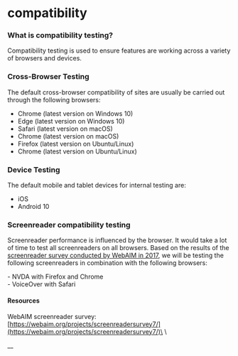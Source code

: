 # compatibility

### What is compatibility testing?

Compatibility testing is used to ensure features are working across a variety of browsers and devices.

### Cross-Browser Testing <a href="defaultcompatibilitytest-crossbrowsertesting" id="defaultcompatibilitytest-crossbrowsertesting"></a>

The default cross-browser compatibility of sites are usually be carried out through the following browsers:

* Chrome (latest version on Windows 10)
* Edge (latest version on Windows 10)
* Safari (latest version on macOS)
* Chrome (latest version on macOS)
* Firefox (latest version on Ubuntu/Linux)
* Chrome (latest version on Ubuntu/Linux)

### Device Testing <a href="defaultcompatibilitytest-devicetesting" id="defaultcompatibilitytest-devicetesting"></a>

The default mobile and tablet devices for internal testing are:

* iOS
* Android 10

### Screenreader compatibility testing

Screenreader performance is influenced by the browser. It would take a lot of time to test all screenreaders on all browsers. Based on the results of the [screenreader survey conducted by WebAIM in 2017](https://webaim.org/projects/screenreadersurvey7/), we will be testing the following screenreaders in combination with the following browsers:

\- NVDA with Firefox and Chrome\
\- VoiceOver with Safari

#### &#x20;Resources

WebAIM screenreader survey: [https://webaim.org/projects/screenreadersurvey7/](https://webaim.org/projects/screenreadersurvey7/)\
\


__
